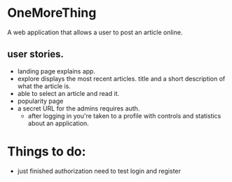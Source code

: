 # OneMoreThing
A web application that allows a user to post an article online.


## user stories. 
* landing page explains app.
* explore displays the most recent articles. title and a short description of what the article is. 
* able to select an article and read it.
* popularity page
* a secret URL for the admins requires auth. 
  - after logging in you're taken to a profile with controls and statistics about an application. 



# Things to do:
* just finished authorization need to test login and register
